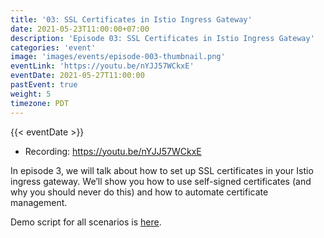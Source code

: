 ```yaml
---
title: '03: SSL Certificates in Istio Ingress Gateway'
date: 2021-05-23T11:00:00+07:00
description: 'Episode 03: SSL Certificates in Istio Ingress Gateway'
categories: 'event'
image: 'images/events/episode-003-thumbnail.png'
eventLink: 'https://youtu.be/nYJJ57WCkxE'
eventDate: 2021-05-27T11:00:00
pastEvent: true
weight: 5
timezone: PDT
---
```


{{< eventDate >}}

- Recording: <https://youtu.be/nYJJ57WCkxE>

In episode 3, we will talk about how to set up SSL certificates in your Istio ingress gateway. We’ll show you how to use self-signed certificates (and why you should never do this) and how to automate certificate management.

Demo script for all scenarios is [here](https://github.com/tetratelabs/istio-weekly/blob/main/episodes/003/demo.md).
